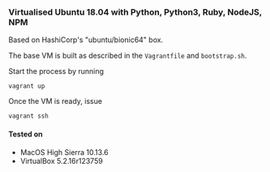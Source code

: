 ### Virtualised Ubuntu 18.04 with Python, Python3, Ruby, NodeJS, NPM

Based on HashiCorp's "ubuntu/bionic64" box.

The base VM is built as described in the `Vagrantfile` and `bootstrap.sh`.

Start the process by running

``` shell
vagrant up
```

Once the VM is ready, issue

``` shell
vagrant ssh
```

#### Tested on

* MacOS High Sierra 10.13.6
* VirtualBox 5.2.16r123759
